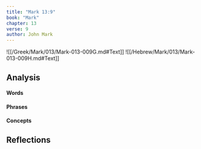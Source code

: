 ```yaml
---
title: "Mark 13:9"
book: "Mark"
chapter: 13
verse: 9
author: John Mark
---
```

![[/Greek/Mark/013/Mark-013-009G.md#Text]]
![[/Hebrew/Mark/013/Mark-013-009H.md#Text]]

## Analysis

#### Words

#### Phrases

#### Concepts

## Reflections
